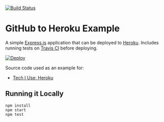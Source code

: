 [![Build Status](https://travis-ci.org/neverendingqs-sandbox/expressjs-heroku-example.svg?branch=master)](https://travis-ci.org/neverendingqs-sandbox/expressjs-heroku-example)

# GitHub to Heroku Example

A simple [Express.js](http://expressjs.com/) application that can be deployed to [Heroku](https://www.heroku.com/). Includes running tests on [Travis CI](https://travis-ci.org/) before deploying.

[![Deploy](https://www.herokucdn.com/deploy/button.svg)](https://heroku.com/deploy)

Source code used as an example for:

* [Tech I Use: Heroku](http://blog.neverendingqs.com/2016/12/11/tech-i-use-heroku/)

## Running it Locally

```shell
npm install
npm start
npm test
```
